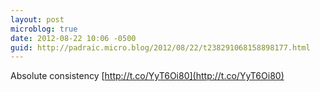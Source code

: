 ```yaml
---
layout: post
microblog: true
date: 2012-08-22 10:06 -0500
guid: http://padraic.micro.blog/2012/08/22/t238291068158898177.html
---
```

Absolute consistency
    [http://t.co/YyT6Oi80](http://t.co/YyT6Oi80)
